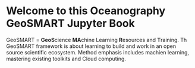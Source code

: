 # Welcome to this Oceanography GeoSMART Jupyter Book

GeoSMART = **GeoS**cience **MA**chine Learning **R**esources and **T**raining. Th GeoSMART framework is about learning to build and work in an open source scientific ecosystem. Method emphasis includes machien learning, mastering existing toolkits and Cloud computing.
